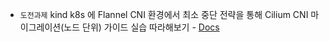 - `도전과제` kind k8s 에 Flannel CNI 환경에서 최소 중단 전략을 통해 Cilium CNI 마이그레이션(노드 단위) 가이드 실습 따라해보기 - [Docs](https://docs.cilium.io/en/stable/installation/k8s-install-migration/)